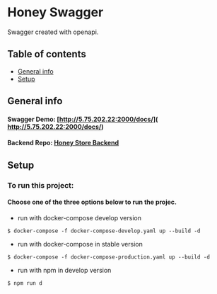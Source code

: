 # Honey Swagger
 Swagger created with openapi.

## Table of contents
* [General info](#general-info)
* [Setup](#setup)

## General info
#### Swagger Demo: [http://5.75.202.22:2000/docs/]( http://5.75.202.22:2000/docs/)

#### Backend Repo: [Honey Store Backend](https://github.com/a-abdi/honey-store-backend)

## Setup
### To run this project:
#### Choose one of the three options below to run the projec.
* run with docker-compose develop version
```
$ docker-compose -f docker-compose-develop.yaml up --build -d
```
* run with docker-compose in stable version
```
$ docker-compose -f docker-compose-production.yaml up --build -d
```
* run with npm in develop version
```
$ npm run d